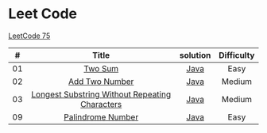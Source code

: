 # Leet Code

[LeetCode 75](https://leetcode.com/study-plan/leetcode-75/?progress=x7s5ykj6)



| #  |                                                        Title                                                        |                      solution                      | Difficulty |
|:--:|:-------------------------------------------------------------------------------------------------------------------:|:--------------------------------------------------:|:----------:|
| 01 |                                            [Two Sum](TwoSum%2FTwoSum.md)                                            |            [Java](TwoSum%2FTwoSum.java)            |    Easy    |
| 02 |                                  [Add Two Number](AddTwoNumber%2FAddTwoNumber.md)                                   |      [Java](AddTwoNumber%2FAddTwoNumber.java)      |   Medium   |
| 03 | [Longest Substring Without Repeating Characters](LongestCharacters%2FLongestSubstringWithoutRepeatingCharacters.md) | [Java](LongestCharacters%2FLongestCharacters.java) |   Medium   |
| 09 |                                    [Palindrome Number](Palindrome%2FPalindrome.md)                                  |     [Java](Palindrome%2FPalindromeNumber.java)     |    Easy    |